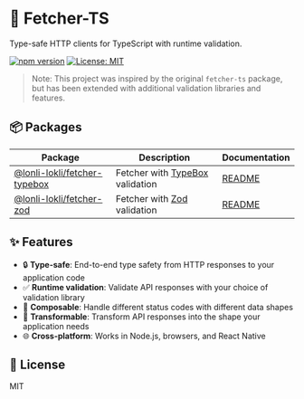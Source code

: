 

# 🚀 Fetcher-TS

Type-safe HTTP clients for TypeScript with runtime validation.

[![npm version](https://img.shields.io/npm/v/@lonli-lokli/fetcher-ts.svg)](https://www.npmjs.com/package/@lonli-lokli/fetcher-ts)
[![License: MIT](https://img.shields.io/badge/License-MIT-blue.svg)](https://opensource.org/licenses/MIT)

> Note: This project was inspired by the original `fetcher-ts` package, but has been extended with additional validation libraries and features.

## 📦 Packages

| Package | Description | Documentation |
|---------|-------------|---------------|
| [@lonli-lokli/fetcher-typebox](./packages/fetcher-typebox) | Fetcher with [TypeBox](https://github.com/sinclairzx81/typebox) validation | [README](./packages/fetcher-typebox/README.md) |
| [@lonli-lokli/fetcher-zod](./packages/fetcher-zod) | Fetcher with [Zod](https://github.com/colinhacks/zod) validation | [README](./packages/fetcher-zod/README.md) |

## ✨ Features

- 🔒 **Type-safe**: End-to-end type safety from HTTP responses to your application code
- ✅ **Runtime validation**: Validate API responses with your choice of validation library
- 🧩 **Composable**: Handle different status codes with different data shapes
- 🔄 **Transformable**: Transform API responses into the shape your application needs
- 🌐 **Cross-platform**: Works in Node.js, browsers, and React Native

## 📄 License

MIT
